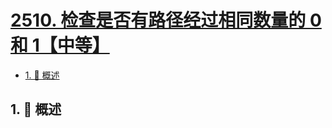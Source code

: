 # [2510. 检查是否有路径经过相同数量的 0 和 1【中等】](https://github.com/tnotesjs/TNotes.leetcode/tree/main/notes/2510.%20%E6%A3%80%E6%9F%A5%E6%98%AF%E5%90%A6%E6%9C%89%E8%B7%AF%E5%BE%84%E7%BB%8F%E8%BF%87%E7%9B%B8%E5%90%8C%E6%95%B0%E9%87%8F%E7%9A%84%200%20%E5%92%8C%201%E3%80%90%E4%B8%AD%E7%AD%89%E3%80%91)

<!-- region:toc -->

- [1. 📝 概述](#1--概述)

<!-- endregion:toc -->

## 1. 📝 概述
